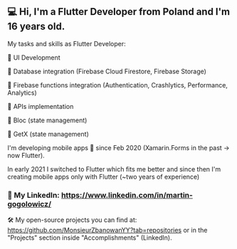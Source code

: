 ## 💻 Hi, I'm a Flutter Developer from Poland and I'm 16 years old.

My tasks and skills as Flutter Developer:

🚀 UI Development

🚀 Database integration (Firebase Cloud Firestore, Firebase Storage)

🚀 Firebase functions integration (Authentication, Crashlytics, Performance, Analytics)

🚀 APIs implementation

🚀 Bloc (state management)

🚀 GetX (state management)



I'm developing mobile apps 📱 since Feb 2020 (Xamarin.Forms in the past -> now Flutter). 

In early 2021 I switched to Flutter which fits me better and since then I'm creating mobile apps only with Flutter (~two years of experience)

 ### 📌 My LinkedIn: https://www.linkedin.com/in/martin-gogolowicz/

🛠 My open-source projects you can find at: https://github.com/MonsieurZbanowanYY?tab=repositories or in the "Projects" section inside "Accomplishments" (LinkedIn).
